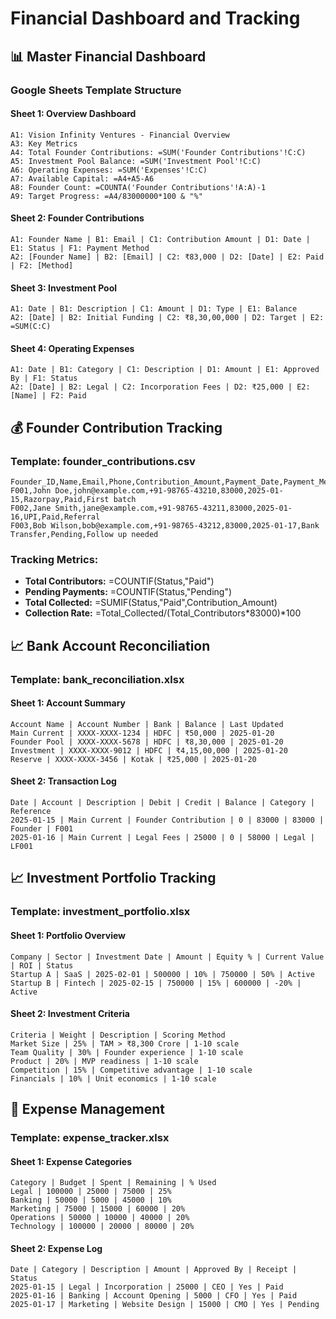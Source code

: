 # Financial Dashboard and Tracking

## 📊 **Master Financial Dashboard**

### **Google Sheets Template Structure**

#### **Sheet 1: Overview Dashboard**
```
A1: Vision Infinity Ventures - Financial Overview
A3: Key Metrics
A4: Total Founder Contributions: =SUM('Founder Contributions'!C:C)
A5: Investment Pool Balance: =SUM('Investment Pool'!C:C)
A6: Operating Expenses: =SUM('Expenses'!C:C)
A7: Available Capital: =A4+A5-A6
A8: Founder Count: =COUNTA('Founder Contributions'!A:A)-1
A9: Target Progress: =A4/83000000*100 & "%"
```

#### **Sheet 2: Founder Contributions**
```
A1: Founder Name | B1: Email | C1: Contribution Amount | D1: Date | E1: Status | F1: Payment Method
A2: [Founder Name] | B2: [Email] | C2: ₹83,000 | D2: [Date] | E2: Paid | F2: [Method]
```

#### **Sheet 3: Investment Pool**
```
A1: Date | B1: Description | C1: Amount | D1: Type | E1: Balance
A2: [Date] | B2: Initial Funding | C2: ₹8,30,00,000 | D2: Target | E2: =SUM(C:C)
```

#### **Sheet 4: Operating Expenses**
```
A1: Date | B1: Category | C1: Description | D1: Amount | E1: Approved By | F1: Status
A2: [Date] | B2: Legal | C2: Incorporation Fees | D2: ₹25,000 | E2: [Name] | F2: Paid
```

## 💰 **Founder Contribution Tracking**

### **Template: founder_contributions.csv**
```csv
Founder_ID,Name,Email,Phone,Contribution_Amount,Payment_Date,Payment_Method,Status,Notes
F001,John Doe,john@example.com,+91-98765-43210,83000,2025-01-15,Razorpay,Paid,First batch
F002,Jane Smith,jane@example.com,+91-98765-43211,83000,2025-01-16,UPI,Paid,Referral
F003,Bob Wilson,bob@example.com,+91-98765-43212,83000,2025-01-17,Bank Transfer,Pending,Follow up needed
```

### **Tracking Metrics:**
- **Total Contributors:** =COUNTIF(Status,"Paid")
- **Pending Payments:** =COUNTIF(Status,"Pending")
- **Total Collected:** =SUMIF(Status,"Paid",Contribution_Amount)
- **Collection Rate:** =Total_Collected/(Total_Contributors*83000)*100

## 📈 **Bank Account Reconciliation**

### **Template: bank_reconciliation.xlsx**

#### **Sheet 1: Account Summary**
```
Account Name | Account Number | Bank | Balance | Last Updated
Main Current | XXXX-XXXX-1234 | HDFC | ₹50,000 | 2025-01-20
Founder Pool | XXXX-XXXX-5678 | HDFC | ₹8,30,000 | 2025-01-20
Investment | XXXX-XXXX-9012 | HDFC | ₹4,15,00,000 | 2025-01-20
Reserve | XXXX-XXXX-3456 | Kotak | ₹25,000 | 2025-01-20
```

#### **Sheet 2: Transaction Log**
```
Date | Account | Description | Debit | Credit | Balance | Category | Reference
2025-01-15 | Main Current | Founder Contribution | 0 | 83000 | 83000 | Founder | F001
2025-01-16 | Main Current | Legal Fees | 25000 | 0 | 58000 | Legal | LF001
```

## 📈 **Investment Portfolio Tracking**

### **Template: investment_portfolio.xlsx**

#### **Sheet 1: Portfolio Overview**
```
Company | Sector | Investment Date | Amount | Equity % | Current Value | ROI | Status
Startup A | SaaS | 2025-02-01 | 500000 | 10% | 750000 | 50% | Active
Startup B | Fintech | 2025-02-15 | 750000 | 15% | 600000 | -20% | Active
```

#### **Sheet 2: Investment Criteria**
```
Criteria | Weight | Description | Scoring Method
Market Size | 25% | TAM > ₹8,300 Crore | 1-10 scale
Team Quality | 30% | Founder experience | 1-10 scale
Product | 20% | MVP readiness | 1-10 scale
Competition | 15% | Competitive advantage | 1-10 scale
Financials | 10% | Unit economics | 1-10 scale
```

## 💸 **Expense Management**

### **Template: expense_tracker.xlsx**

#### **Sheet 1: Expense Categories**
```
Category | Budget | Spent | Remaining | % Used
Legal | 100000 | 25000 | 75000 | 25%
Banking | 50000 | 5000 | 45000 | 10%
Marketing | 75000 | 15000 | 60000 | 20%
Operations | 50000 | 10000 | 40000 | 20%
Technology | 100000 | 20000 | 80000 | 20%
```

#### **Sheet 2: Expense Log**
```
Date | Category | Description | Amount | Approved By | Receipt | Status
2025-01-15 | Legal | Incorporation | 25000 | CEO | Yes | Paid
2025-01-16 | Banking | Account Opening | 5000 | CFO | Yes | Paid
2025-01-17 | Marketing | Website Design | 15000 | CMO | Yes | Pending
```